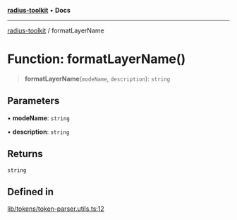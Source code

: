 [**radius-toolkit**](../README.md) • **Docs**

***

[radius-toolkit](../globals.md) / formatLayerName

# Function: formatLayerName()

> **formatLayerName**(`modeName`, `description`): `string`

## Parameters

• **modeName**: `string`

• **description**: `string`

## Returns

`string`

## Defined in

[lib/tokens/token-parser.utils.ts:12](https://github.com/rangle/radius-token-tango/blob/5b6e6f5adbda55f8c41a4c8308d1d8885a9b9a2f/packages/radius-toolkit/src/lib/tokens/token-parser.utils.ts#L12)

